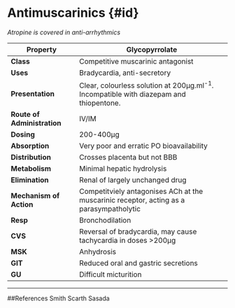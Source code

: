 # Antimuscarinics {#id}

*Atropine is covered in anti-arrhythmics*


|Property|Glycopyrrolate
|--|--|
|**Class**|Competitive muscarinic antagonist
|**Uses**|Bradycardia, anti-secretory
|**Presentation**|Clear, colourless solution at 200μg.ml<sup>-1</sup>. Incompatible with diazepam and thiopentone.
|**Route of Administration**|IV/IM
|**Dosing**|200-400μg
|**Absorption**|Very poor and erratic PO bioavailability
|**Distribution**|Crosses placenta but not BBB
|**Metabolism**|Minimal hepatic hydrolysis
|**Elimination**|Renal of largely unchanged drug
|**Mechanism of Action**|Competitviely antagonises ACh at the muscarinic receptor, acting as a parasympatholytic
|**Resp**|Bronchodilation
|**CVS**|Reversal of bradycardia, may cause tachycardia in doses >200μg
|**MSK**|Anhydrosis
|**GIT**|Reduced oral and gastric secretions
|**GU**|Difficult micturition

---
##References
Smith Scarth Sasada